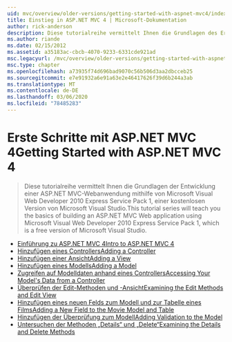 ```yaml
---
uid: mvc/overview/older-versions/getting-started-with-aspnet-mvc4/index
title: Einstieg in ASP.NET MVC 4 | Microsoft-Dokumentation
author: rick-anderson
description: Diese tutorialreihe vermittelt Ihnen die Grundlagen des Erstellens einer ASP.NET MVC-Webanwendung mithilfe von Microsoft Visual Web Developer 2010 Express Service Pack 1, w...
ms.author: riande
ms.date: 02/15/2012
ms.assetid: a35183ac-cbcb-4070-9233-6331cde921ad
msc.legacyurl: /mvc/overview/older-versions/getting-started-with-aspnet-mvc4
msc.type: chapter
ms.openlocfilehash: a73935f74d696bad9070c56b506d3aa2dbcceb25
ms.sourcegitcommit: e7e91932a6e91a63e2e46417626f39d6b244a3ab
ms.translationtype: MT
ms.contentlocale: de-DE
ms.lasthandoff: 03/06/2020
ms.locfileid: "78485283"
---
```

# <a name="getting-started-with-aspnet-mvc-4"></a><span data-ttu-id="5d1a5-103">Erste Schritte mit ASP.NET MVC 4</span><span class="sxs-lookup"><span data-stu-id="5d1a5-103">Getting Started with ASP.NET MVC 4</span></span>

> <span data-ttu-id="5d1a5-104">Diese tutorialreihe vermittelt Ihnen die Grundlagen der Entwicklung einer ASP.NET MVC-Webanwendung mithilfe von Microsoft Visual Web Developer 2010 Express Service Pack 1, einer kostenlosen Version von Microsoft Visual Studio.</span><span class="sxs-lookup"><span data-stu-id="5d1a5-104">This tutorial series will teach you the basics of building an ASP.NET MVC Web application using Microsoft Visual Web Developer 2010 Express Service Pack 1, which is a free version of Microsoft Visual Studio.</span></span>

- [<span data-ttu-id="5d1a5-105">Einführung zu ASP.NET MVC 4</span><span class="sxs-lookup"><span data-stu-id="5d1a5-105">Intro to ASP.NET MVC 4</span></span>](intro-to-aspnet-mvc-4.md)
- [<span data-ttu-id="5d1a5-106">Hinzufügen eines Controllers</span><span class="sxs-lookup"><span data-stu-id="5d1a5-106">Adding a Controller</span></span>](adding-a-controller.md)
- [<span data-ttu-id="5d1a5-107">Hinzufügen einer Ansicht</span><span class="sxs-lookup"><span data-stu-id="5d1a5-107">Adding a View</span></span>](adding-a-view.md)
- [<span data-ttu-id="5d1a5-108">Hinzufügen eines Modells</span><span class="sxs-lookup"><span data-stu-id="5d1a5-108">Adding a Model</span></span>](adding-a-model.md)
- [<span data-ttu-id="5d1a5-109">Zugreifen auf Modelldaten anhand eines Controllers</span><span class="sxs-lookup"><span data-stu-id="5d1a5-109">Accessing Your Model's Data from a Controller</span></span>](accessing-your-models-data-from-a-controller.md)
- [<span data-ttu-id="5d1a5-110">Überprüfen der Edit-Methoden und -Ansicht</span><span class="sxs-lookup"><span data-stu-id="5d1a5-110">Examining the Edit Methods and Edit View</span></span>](examining-the-edit-methods-and-edit-view.md)
- [<span data-ttu-id="5d1a5-111">Hinzufügen eines neuen Felds zum Modell und zur Tabelle eines Films</span><span class="sxs-lookup"><span data-stu-id="5d1a5-111">Adding a New Field to the Movie Model and Table</span></span>](adding-a-new-field-to-the-movie-model-and-table.md)
- [<span data-ttu-id="5d1a5-112">Hinzufügen der Überprüfung zum Modell</span><span class="sxs-lookup"><span data-stu-id="5d1a5-112">Adding Validation to the Model</span></span>](adding-validation-to-the-model.md)
- [<span data-ttu-id="5d1a5-113">Untersuchen der Methoden „Details“ und „Delete“</span><span class="sxs-lookup"><span data-stu-id="5d1a5-113">Examining the Details and Delete Methods</span></span>](examining-the-details-and-delete-methods.md)
